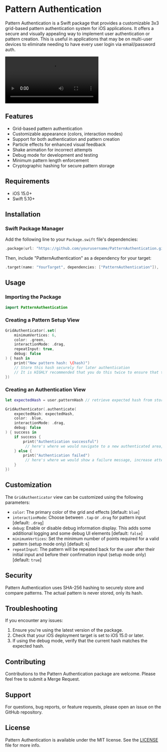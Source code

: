 # Pattern Authentication

Pattern Authentication is a Swift package that provides a customizable 3x3 grid-based pattern authentication system for iOS applications. It offers a secure and visually appealing way to implement user authentication or pattern creation. This is useful in applications that may be on multi-user devices to eliminate needing to have every user login via email/password auth.

![Demo](Images/PatternAuthenticationDemo.mp4)

## Features

- Grid-based pattern authentication
- Customizable appearance (colors, interaction modes)
- Support for both authentication and pattern creation
- Particle effects for enhanced visual feedback
- Shake animation for incorrect attempts
- Debug mode for development and testing
- Minimum pattern length enforcement
- Cryptographic hashing for secure pattern storage

## Requirements

- iOS 15.0+
- Swift 5.10+

## Installation

### Swift Package Manager

Add the following line to your `Package.swift` file's dependencies:

```swift
.package(url: "https://github.com/yourusername/PatternAuthentication.git", from: "1.0.0")
```

Then, include "PatternAuthentication" as a dependency for your target:

```swift
.target(name: "YourTarget", dependencies: ["PatternAuthentication"]),
```

## Usage

### Importing the Package

```swift
import PatternAuthentication
```

### Creating a Pattern Setup View

```swift
GridAuthenticator(.set(
    minimumVertices: 6,
    color: .green,
    interactionMode: .drag,
    repeatInput: true,
    debug: false
) { hash in
    print("New pattern hash: \(hash)")
    // Store this hash securely for later authentication
    // It is HIGHLY recommended that you do this twice to ensure that the pattern is correctly input before saving. Since patterns are hashed for security, there is no way to retrieve the pattern after creation
})
```

### Creating an Authentication View

```swift
let expectedHash = user.patternHash // retrieve expected hash from storage

GridAuthenticator(.authenticate(
    expectedHash: expectedHash,
    color: .blue,
    interactionMode: .drag,
    debug: false
) { success in
    if success {
        print("Authentication successful")
         // here's where we would navigate to a new authenticated area, show a success animation, etc
    } else {
        print("Authentication failed")
         // here's where we would show a failure message, increase attempt counts, etc
    }
})
```

## Customization

The `GridAuthenticator` view can be customized using the following parameters:

- `color`: The primary color of the grid and effects [default: `blue`]
- `interactionMode`: Choose between `.tap` or `.drag` for pattern input [default: `.drag`]
- `debug`: Enable or disable debug information display. This adds some additional logging and some debug UI elements [default: `false`]
- `minimumVertices`: Set the minimum number of points required for a valid pattern (setup mode only) [default: `6`]
- `repeatInput`: The pattern will be repeated back for the user after their initial input and before their confirmation input (setup mode only) [default: `true`]

## Security

Pattern Authentication uses SHA-256 hashing to securely store and compare patterns. The actual pattern is never stored, only its hash.

## Troubleshooting

If you encounter any issues:

1. Ensure you're using the latest version of the package.
2. Check that your iOS deployment target is set to iOS 15.0 or later.
3. If using the debug mode, verify that the current hash matches the expected hash.

## Contributing

Contributions to the Pattern Authentication package are welcome. Please feel free to submit a Merge Request.

## Support

For questions, bug reports, or feature requests, please open an issue on the GitHub repository.

## License

Pattern Authentication is available under the MIT license. See the [LICENSE](LICENSE) file for more info.
